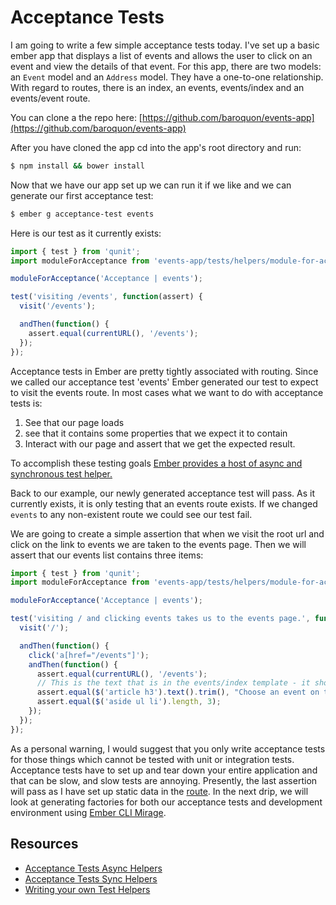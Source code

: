 # Acceptance Tests

I am going to write a few simple acceptance tests today. I've set up a basic ember app that displays a list of events and allows the user to click on an event and view the details of that event. For this app, there are two models: an `Event` model and an `Address` model. They have a one-to-one relationship. With regard to routes, there is an index, an events, events/index and an events/event route.

You can clone a the repo here: [https://github.com/baroquon/events-app](https://github.com/baroquon/events-app)

After you have cloned the app cd into the app's root directory and run:

```sh
$ npm install && bower install
```

Now that we have our app set up we can run it if we like and we can generate our first acceptance test:

```sh
$ ember g acceptance-test events
```
Here is our test as it currently exists:

```JavaScript
import { test } from 'qunit';
import moduleForAcceptance from 'events-app/tests/helpers/module-for-acceptance';

moduleForAcceptance('Acceptance | events');

test('visiting /events', function(assert) {
  visit('/events');

  andThen(function() {
    assert.equal(currentURL(), '/events');
  });
});
```

Acceptance tests in Ember are pretty tightly associated with routing. Since we called our acceptance test 'events' Ember generated our test to expect to visit the events route. In most cases what we want to do with acceptance tests is:

  1. See that our page loads
  2. see that it contains some properties that we expect it to contain
  3. Interact with our page and assert that we get the expected result.

To accomplish these testing goals [Ember provides a host of async and synchronous test helper.](https://guides.emberjs.com/v2.6.0/testing/acceptance/#toc_test-helpers)

Back to our example, our newly generated acceptance test will pass. As it currently exists, it is only testing that an events route exists. If we changed `events` to any non-existent route we could see our test fail.

We are going to create a simple assertion that when we visit the root url and click on the link to events we are taken to the events page. Then we will assert that our events list contains three items:

```JavaScript
import { test } from 'qunit';
import moduleForAcceptance from 'events-app/tests/helpers/module-for-acceptance';

moduleForAcceptance('Acceptance | events');

test('visiting / and clicking events takes us to the events page.', function(assert) {
  visit('/');

  andThen(function() {
    click('a[href="/events"]');
    andThen(function() {
      assert.equal(currentURL(), '/events');
      // This is the text that is in the events/index template - it should display if we have not selected an event
      assert.equal($('article h3').text().trim(), "Choose an event on the left to see details");
      assert.equal($('aside ul li').length, 3);
    });
  });
});
```

As a personal warning, I would suggest that you only write acceptance tests for those things which cannot be tested with unit or integration tests. Acceptance tests have to set up and tear down your entire application and that can be slow, and slow tests are annoying. Presently, the last assertion will pass as I have set up static data in the [route](https://github.com/baroquon/events-app/blob/master/app/routes/events.js). In the next drip, we will look at generating factories for both our acceptance tests and development environment using [Ember CLI Mirage](http://www.ember-cli-mirage.com/).

## Resources

* [Acceptance Tests Async Helpers](https://guides.emberjs.com/v2.6.0/testing/acceptance/#toc_asynchronous-helpers)
* [Acceptance Tests Sync Helpers](https://guides.emberjs.com/v2.6.0/testing/acceptance/#toc_synchronous-helpers)
* [Writing your own Test Helpers](https://guides.emberjs.com/v2.6.0/testing/acceptance/#toc_custom-test-helpers)

